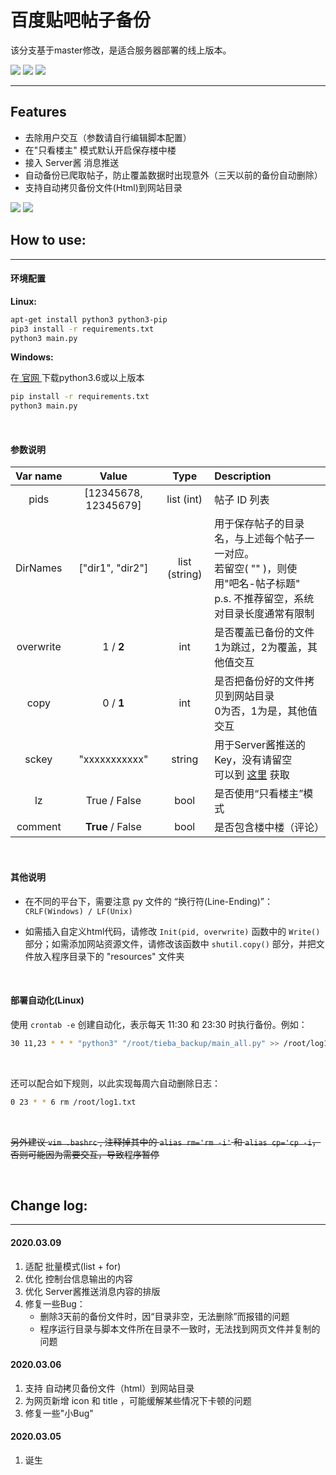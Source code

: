 # 百度贴吧帖子备份

该分支基于master修改，是适合服务器部署的线上版本。

<p align="left">
<img src="https://img.shields.io/badge/Python-3.x-brightgreen?style=flat-square">
<img src="https://img.shields.io/github/license/hui-shao/TiebaBackup?color=orange&style=flat-square">
<img src="https://img.shields.io/badge/Platform-Windows%20%20%7C%20Linux-blue.svg?longCache=true&style=flat-square">
</p>


---

## Features

- 去除用户交互（参数请自行编辑脚本配置）
- 在"只看楼主" 模式默认开启保存楼中楼
- 接入 Server酱 消息推送
- 自动备份已爬取帖子，防止覆盖数据时出现意外（三天以前的备份自动删除）
- 支持自动拷贝备份文件(Html)到网站目录

![](https://github.com/hui-shao/TiebaBackup/blob/online/demo.png)
![](https://github.com/hui-shao/TiebaBackup/blob/online/wx.jpg)

## How to use:

<hr>

#### 环境配置

**Linux:**

```bash
apt-get install python3 python3-pip
pip3 install -r requirements.txt
python3 main.py
```

**Windows:**

在[ 官网 ](https://www.python.org/downloads/)下载python3.6或以上版本

```cmd
pip install -r requirements.txt
python3 main.py
```

<br>

#### 参数说明

| Var name       | Value                | Type          | Description                                |
|:------------:  |:--------------------:|:-------------:|:-------------------------------------------|
| pids           | [12345678, 12345679] | list (int)    | 帖子 ID 列表                                    |
| DirNames       | ["dir1", "dir2"]     | list (string) | 用于保存帖子的目录名，与上述每个帖子一一对应。<br>若留空( "" )，则使用"吧名-帖子标题"<br>p.s. 不推荐留空，系统对目录长度通常有限制 |
| overwrite      | 1 / **2**            | int           | 是否覆盖已备份的文件<br>1为跳过，2为覆盖，其他值交互     |
| copy           | 0 / **1**            | int           | 是否把备份好的文件拷贝到网站目录<br>0为否，1为是，其他值交互   |
| sckey          | "xxxxxxxxxxx"        | string        | 用于Server酱推送的Key，没有请留空<br>可以到 [这里](http://sc.ftqq.com/3.version) 获取   |
| lz             | True / False         | bool          | 是否使用“只看楼主”模式 |
| comment        | **True** / False     | bool          | 是否包含楼中楼（评论） |

<br>

#### 其他说明

- 在不同的平台下，需要注意 py 文件的 “换行符(Line-Ending)”：`CRLF(Windows) / LF(Unix)`

- 如需插入自定义html代码，请修改 `Init(pid, overwrite)` 函数中的 `Write()` 部分；如需添加网站资源文件，请修改该函数中 `shutil.copy()` 部分，并把文件放入程序目录下的 "resources" 文件夹

<br>

#### 部署自动化(Linux)

使用 `crontab -e` 创建自动化，表示每天 11:30 和 23:30 时执行备份。例如：

```bash
30 11,23 * * * "python3" "/root/tieba_backup/main_all.py" >> /root/log1.txt 2>&1
```

<br>

还可以配合如下规则，以此实现每周六自动删除日志：

```bash
0 23 * * 6 rm /root/log1.txt
```

<br>

~~另外建议 `vim .bashrc` , 注释掉其中的 `alias rm='rm -i'` 和 `alias cp='cp -i`，否则可能因为需要交互，导致程序暂停~~

<br>

## Change log:

---

#### 2020.03.09

1. 适配 批量模式(list + for)
2. 优化 控制台信息输出的内容
3. 优化 Server酱推送消息内容的排版
4. 修复一些Bug：
    - 删除3天前的备份文件时，因“目录非空，无法删除”而报错的问题
    - 程序运行目录与脚本文件所在目录不一致时，无法找到网页文件并复制的问题

#### 2020.03.06

1. 支持 自动拷贝备份文件（html）到网站目录
2. 为网页新增 icon 和 title ，可能缓解某些情况下卡顿的问题
3. 修复一些"小Bug"

#### 2020.03.05

1. 诞生